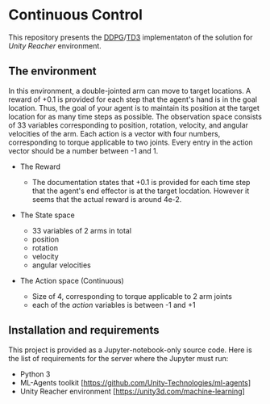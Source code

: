# Continuous Control

This repository presents the [DDPG](https://arxiv.org/pdf/1509.02971.pdf)/[TD3](https://arxiv.org/pdf/1509.02971.pdf) implementaton of the solution for *Unity Reacher* environment.

## The environment

In this environment, a double-jointed arm can move to target locations. A reward of +0.1 is provided for each step that the agent's hand is in the goal location. Thus, the goal of your agent is to maintain its position at the target location for as many time steps as possible.
The observation space consists of 33 variables corresponding to position, rotation, velocity, and angular velocities of the arm. Each action is a vector with four numbers, corresponding to torque applicable to two joints. Every entry in the action vector should be a number between -1 and 1.

* The Reward 
  * The documentation states that +0.1 is provided for each time step that the agent's end effector is at the target locdation. However it seems that the actual reward is around 4e-2.
  
* The State space
  * 33 variables of 2 arms in total
  * position
  * rotation
  * velocity
  * angular velocities

* The Action space (Continuous)
  * Size of 4, corresponding to torque applicable to 2 arm joints
  * each of the _action_ variables is between -1 and +1
  
  
## Installation and requirements

This project is provided as a Jupyter-notebook-only source code. Here is the list of requirements for the server where the Jupyter must run:
- Python 3
- ML-Agents toolkit [https://github.com/Unity-Technologies/ml-agents]
- Unity Reacher environment [https://unity3d.com/machine-learning]
